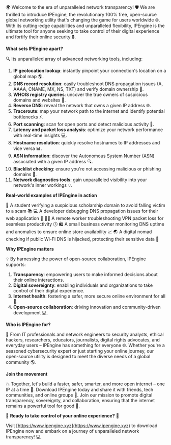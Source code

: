 🌍 Welcome to the era of unparalleled network transparency! 🛡️ We are thrilled to introduce IPEngine, the revolutionary 100% free, open-source global networking utility that's changing the game for users worldwide 🌐. With its cutting-edge capabilities and unparalleled flexibility, IPEngine is the ultimate tool for anyone seeking to take control of their digital experience and fortify their online security 🔒.

**What sets IPEngine apart?**

🔍 Its unparalleled array of advanced networking tools, including:

1. **IP geolocation lookup**: instantly pinpoint your connection's location on a global map 🌎.
2. **DNS record resolution**: easily troubleshoot DNS propagation issues (A, AAAA, CNAME, MX, NS, TXT) and verify domain ownership 🔑.
3. **WHOIS registry queries**: uncover the true owners of suspicious domains and websites 👀.
4. **Reverse DNS**: reveal the network that owns a given IP address 🌐.
5. **Traceroute**: map your network path to the internet and identify potential bottlenecks ⚡️.
6. **Port scanning**: scan for open ports and detect malicious activity 🔴.
7. **Latency and packet loss analysis**: optimize your network performance with real-time insights 💻.
8. **Hostname resolution**: quickly resolve hostnames to IP addresses and vice versa 📊.
9. **ASN information**: discover the Autonomous System Number (ASN) associated with a given IP address 🔍.
10. **Blacklist checking**: ensure you're not accessing malicious or phishing domains 🔴.
11. **Network diagnostics tools**: gain unparalleled visibility into your network's inner workings 💡.

**Real-world examples of IPEngine in action**

🌟 A student verifying a suspicious scholarship domain to avoid falling victim to a scam 📚
💻 A developer debugging DNS propagation issues for their web application 🔧
🏃‍♂️ A remote worker troubleshooting VPN packet loss for seamless productivity 🕒
🛍️ A small business owner monitoring DNS uptime and anomalies to ensure online store availability 📈
🌏 A digital nomad checking if public Wi-Fi DNS is hijacked, protecting their sensitive data 🚀

**Why IPEngine matters**

💡 By harnessing the power of open-source collaboration, IPEngine supports:

1. **Transparency**: empowering users to make informed decisions about their online interactions.
2. **Digital sovereignty**: enabling individuals and organizations to take control of their digital experience.
3. **Internet health**: fostering a safer, more secure online environment for all 🌟.
4. **Open-source collaboration**: driving innovation and community-driven development 💻.

**Who is IPEngine for?**

🤝 From IT professionals and network engineers to security analysts, ethical hackers, researchers, educators, journalists, digital rights advocates, and everyday users – IPEngine has something for everyone 🌐. Whether you're a seasoned cybersecurity expert or just starting your online journey, our open-source utility is designed to meet the diverse needs of a global community 🌎.

**Join the movement**

💥 Together, let's build a faster, safer, smarter, and more open internet – one IP at a time 🔩. Download IPEngine today and share it with friends, tech communities, and online groups 📢. Join our mission to promote digital transparency, sovereignty, and collaboration, ensuring that the internet remains a powerful tool for good 🌟.

🚀 **Ready to take control of your online experience?** 🔩

Visit [https://www.ipengine.xyz](https://www.ipengine.xyz) to download IPEngine now and embark on a journey of unparalleled network transparency! 💻